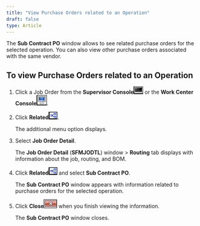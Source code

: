 ```yaml
---
title: "View Purchase Orders related to an Operation"
draft: false
type: Article
---
```


The **Sub Contract PO** window allows to see related purchase orders for the selected operation. You can also view other purchase orders associated with the same vendor.

## To view Purchase Orders related to an Operation

1.  Click a Job Order from the **Supervisor Console**![](../assets/shop-floor-manager/picture9.png) or the **Work Center Console**![](../assets/shop-floor-manager/picture10.png).


2.  Click **Related**![](../assets/shop-floor-manager/picture12.png).

    The additional menu option displays.

3.  Select **Job Order Detail**.

    The **Job Order Detail** (**SFMJODTL**) window > **Routing** tab displays with information about the job, routing, and BOM.

4.  Click **Related**![](../assets/shop-floor-manager/picture12.png) and select **Sub Contract PO**.

    The **Sub Contract PO** window appears with information related to purchase orders for the selected operation.

5.  Click **Close**![](../assets/shop-floor-manager/picture17.png) when you finish viewing the information.

    The **Sub Contract PO** window closes.